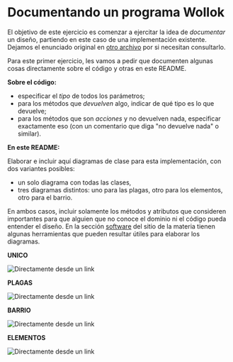 # Documentando un programa Wollok

El objetivo de este ejercicio es comenzar a ejercitar la idea de _documentar_ un diseño, partiendo en este caso de una implementación existente. Dejamos el enunciado original en [otro archivo](./dominio.md) por si necesitan consultarlo.

Para este primer ejercicio, les vamos a pedir que documenten algunas cosas directamente sobre el código y otras en este README.

**Sobre el código:**

* especificar el _tipo_ de todos los parámetros;
* para los métodos que _devuelven_ algo, indicar de qué tipo es lo que devuelve;
* para los métodos que son _acciones_ y no devuelven nada, especificar exactamente eso (con un comentario que diga "no devuelve nada" o similar).

**En este README:**

Elaborar e incluir aquí diagramas de clase para esta implementación, con dos variantes posibles:
* un solo diagrama con todas las clases,
* tres diagramas distintos: uno para las plagas, otro para los elementos, otro para el barrio.

En ambos casos, incluir solamente los métodos y atributos que consideren importantes para que alguien que no conoce el dominio ni el código pueda entender el diseño. En la sección [software](https://obj2-unahur.github.io/software) del sitio de la materia tienen algunas herramientas que pueden resultar útiles para elaborar los diagramas.

**UNICO**

![Directamente desde un link](http://www.plantuml.com/plantuml/png/fP9DxjCm4CNtEOMNVwxGLJ-eW4MW4bpWrPu68ySJnZP2ghWxqoQuKHLbGRSpRzvlvjdRb26vzA6n0IcPFKGycsjZ30NgAMPE6nEyoemZm-SVf1NjeXFg8CT9zFPF_MvZOAtdg9e4kwgOCVQ58gStxOa296A6gg8MOTGiYTA11pY-jSyS295DywUPplh87UH-LVI_ABIb4zeODILXBLgE5vOygz2uqUWsscdrKcYNOM-O8Q13FSNCM2sIvOm7xIj2STLxnMMPExkYa4p65WEiTt0dOLVkqwyHlcYIDfjFdx_jxe2X-hO--XxLlMvpkZcFMZu7FAsG1J7rFjCnNaXwSd1FOIB3GXQ_nGDoAAg1_Ovaw7Ucw2htLSP0YJKydV9SzvvUx3sYruHgUVwwd7uMd_d_zbbodoLQGhTuwFhO1uXWGAwZrUcw5e7ERrLS-l0N)


**PLAGAS**

![Directamente desde un link](http://www.plantuml.com/plantuml/png/fP31QWCn34Jl-nK-RduXfq1RUYhiBqoyQcgGfQqibqBelrU1Od88EJHNpRoPiG_DOTuhJvdHMbeO9wJpbDAcHqOkAlj4ucGQDpT8gyNfHTx9AgrOvzq-7LMP81S771as4rCDIaD4leI4DFrCVoLFFJp87sY9lfra7RsFTcpKT34DgkZLRYbVnC-GelDkdAy6lMdxxCNrVtjkfe_ifVFfvaFlOwymmmOVw4Wwt_c2u0_XxPL_0G00)


**BARRIO**

![Directamente desde un link](http://www.plantuml.com/plantuml/png/VSz12i9030NG_PmYotg5hah5fOT8Pq8PIHD9fYlnxgQep4Q4hFv_yCda3Qtj6wVCw0upcbM5Hm8WfesagO_0DHWK0brk54cqk1gjQ9SF6hxwD0BcN5N2EER_ec_CEudw49t5W0dsgOwko6_p2_bPxrZqg1TbGj58ZtkcD96K-F45)


**ELEMENTOS**

![Directamente desde un link](http://www.plantuml.com/plantuml/png/fSqnJiH038NXVaxXShd2LhjKIn50WWkyU9neqCIEPiOqA7SdH56WWORsMVx-IsqepQSSEADMkjc8GX-1IDExvCx78cSIRL9i7TbqiD9-B5BlNTHETsVgpR90lzR1vTh0Y7QQCqQiLp0dKwAmXBtLeR8rVDTUa3tkzf_ABzr3lhcK7MRCu1GHduj5txx_LtZgtuGRFJo-NhV0VBXTqZJXq9Tm4Oq-vKy0)


